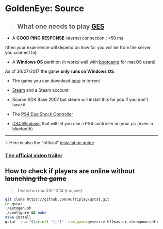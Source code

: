 # GoldenEye: Source

>## What one needs to play [GES](https://www.geshl2.com)

- A **GOOD PING RESPONSE** internet connection : <50 ms

(then your experience will depend on how far you will be from the server you connect to)

- A **Windows OS** partition (it works well with [bootcamp](https://support.apple.com/fr-fr/HT201468) for macOS users)

As of 30/07/2017 the game **only runs on Windows OS**.

- The game you can download [here](https://geshl2.com/go/5-0-6-full-installer-torrent) in torrent

- [Steam](http://store.steampowered.com/about) and a Steam account

- Source SDK Base 2007 but steam will install this for you if you don't have it

- The [PS4 DualShock Controller](https://www.playstation.com/en-us/explore/accessories/gaming-controllers/dualshock-4)

- [DS4 Windows](http://ds4windows.com) that will let you use a PS4 controller on your pc (even in bluetooth)

___

:bulb: Here is also the "official" [installation guide](http://wiki.geshl2.com/goldeneye/installation)

### [The official video trailer](https://www.youtube.com/watch?v=-E4XtdEnWx4)

## How to check if players are online without ~~launching the game~~

>Tested on macOS 10.14 (mojave)

```bash
git clone https://github.com/multiplay/qstat.git
cd qstat
./autogen.sh
./configure && make
make install
qstat -raw "$(printf '\t')" -stm,game=gesource hl2master.steampowered.com:27011 | column -t -s"$(printf '\t')"
```
